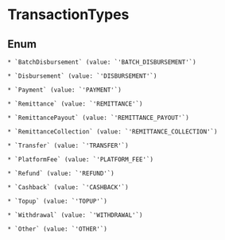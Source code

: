 # TransactionTypes




## Enum


    * `BatchDisbursement` (value: `'BATCH_DISBURSEMENT'`)

    * `Disbursement` (value: `'DISBURSEMENT'`)

    * `Payment` (value: `'PAYMENT'`)

    * `Remittance` (value: `'REMITTANCE'`)

    * `RemittancePayout` (value: `'REMITTANCE_PAYOUT'`)

    * `RemittanceCollection` (value: `'REMITTANCE_COLLECTION'`)

    * `Transfer` (value: `'TRANSFER'`)

    * `PlatformFee` (value: `'PLATFORM_FEE'`)

    * `Refund` (value: `'REFUND'`)

    * `Cashback` (value: `'CASHBACK'`)

    * `Topup` (value: `'TOPUP'`)

    * `Withdrawal` (value: `'WITHDRAWAL'`)

    * `Other` (value: `'OTHER'`)


